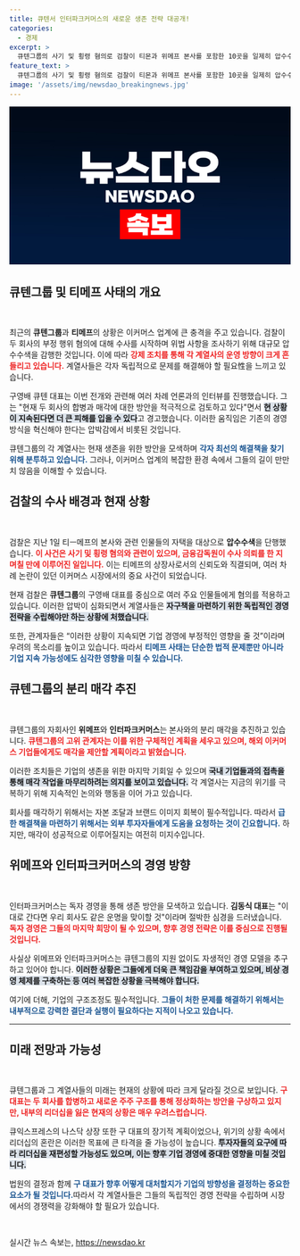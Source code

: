```yaml
---
title: 큐텐서 인터파크커머스의 새로운 생존 전략 대공개!
categories:
  - 경제
excerpt: >
  큐텐그룹의 사기 및 횡령 혐의로 검찰이 티몬과 위메프 본사를 포함한 10곳을 일제히 압수수색하며, 생존을 위한 분리 매각이 본격화됐다. 위메프와 인터파크커머스가 각자도생에 나서며 구영배 대표의 리더십이 위협받고 있다.
feature_text: >
  큐텐그룹의 사기 및 횡령 혐의로 검찰이 티몬과 위메프 본사를 포함한 10곳을 일제히 압수수색하며, 생존을 위한 분리 매각이 본격화됐다. 위메프와 인터파크커머스가 각자도생에 나서며 구영배 대표의 리더십이 위협받고 있다.
image: '/assets/img/newsdao_breakingnews.jpg'
---
```


<p><img src="/assets/img/newsdao_breakingnews.jpg" alt="ontimetimes 속보" /></p>

<h2 data-ke-size="size26">큐텐그룹 및 티메프 사태의 개요</h2>

<p data-ke-size="size16">&nbsp;</p>

<p data-ke-size="size16">최근의 <b>큐텐그룹</b>과 <b>티메프</b>의 상황은 이커머스 업계에 큰 충격을 주고 있습니다. 검찰이 두 회사의 부정 행위 혐의에 대해 수사를 시작하며 위법 사항을 조사하기 위해 대규모 압수수색을 감행한 것입니다. 이에 따라 <b><span style="color: #ee2323;">강제 조치를 통해 각 계열사의 운영 방향이 크게 흔들리고 있습니다.</span></b> 계열사들은 각자 독립적으로 문제를 해결해야 할 필요性을 느끼고 있습니다.</p>

<p data-ke-size="size16">구영배 큐텐 대표는 이번 전개와 관련해 여러 차례 언론과의 인터뷰를 진행했습니다. 그는 "현재 두 회사의 합병과 매각에 대한 방안을 적극적으로 검토하고 있다"면서 <b><span style="background-color: #21538527;">현 상황이 지속된다면 더 큰 피해를 입을 수 있다</span></b>고 경고했습니다. 이러한 움직임은 기존의 경영 방식을 혁신해야 한다는 압박감에서 비롯된 것입니다.</p>

<p data-ke-size="size16">큐텐그룹의 각 계열사는 현재 생존을 위한 방안을 모색하며 <b><span style="color: #1a5490;">각자 최선의 해결책을 찾기 위해 분투하고 있습니다.</span></b> 그러나, 이커머스 업계의 복잡한 환경 속에서 그들의 길이 만만치 않음을 이해할 수 있습니다.</p>

<h2 data-ke-size="size26">검찰의 수사 배경과 현재 상황</h2>

<p data-ke-size="size16">&nbsp;</p>

<p data-ke-size="size16">검찰은 지난 1일 티ㅡ메프의 본사와 관련 인물들의 자택을 대상으로 <b>압수수색</b>을 단행했습니다. <b><span style="color: #ee2323;">이 사건은 사기 및 횡령 혐의와 관련이 있으며, 금융감독원이 수사 의뢰를 한 지 며칠 만에 이루어진 일입니다.</span></b> 이는 티메프의 상장사로서의 신뢰도와 직결되며, 여러 차례 논란이 있던 이커머스 시장에서의 중요 사건이 되었습니다.</p>

<p data-ke-size="size16">현재 검찰은 <b>큐텐그룹</b>의 구영배 대표를 중심으로 여러 주요 인물들에게 혐의를 적용하고 있습니다. 이러한 압박이 심화되면서 계열사들은 <b><span style="background-color: #21538527;">자구책을 마련하기 위한 독립적인 경영 전략을 수립해야만 하는 상황에 처했습니다.</span></b></p>

<p data-ke-size="size16">또한, 관계자들은 “이러한 상황이 지속되면 기업 경영에 부정적인 영향을 줄 것”이라며 우려의 목소리를 높이고 있습니다. 따라서 <b><span style="color: #1a5490;">티메프 사태는 단순한 법적 문제뿐만 아니라 기업 지속 가능성에도 심각한 영향을 미칠 수 있습니다.</span></b></p>

<h2 data-ke-size="size26">큐텐그룹의 분리 매각 추진</h2>

<p data-ke-size="size16">&nbsp;</p>

<p data-ke-size="size16">큐텐그룹의 자회사인 <b>위메프</b>와 <b>인터파크커머스</b>는 본사와의 분리 매각을 추진하고 있습니다. <b><span style="color: #ee2323;">큐텐그룹의 고위 관계자는 이를 위한 구체적인 계획을 세우고 있으며, 해외 이커머스 기업들에게도 매각을 제안할 계획이라고 밝혔습니다.</span></b></p>

<p data-ke-size="size16">이러한 조치들은 기업의 생존을 위한 마지막 기회일 수 있으며 <b><span style="background-color: #21538527;">국내 기업들과의 접촉을 통해 매각 작업을 마무리하려는 의지를 보이고 있습니다.</span></b> 각 계열사는 지금의 위기를 극복하기 위해 지속적인 논의와 행동을 이어 가고 있습니다.</p>

<p data-ke-size="size16">회사를 매각하기 위해서는 자본 조달과 브랜드 이미지 회복이 필수적입니다. 따라서 <b><span style="color: #1a5490;">급한 해결책을 마련하기 위해서는 외부 투자자들에게 도움을 요청하는 것이 긴요합니다.</span></b> 하지만, 매각이 성공적으로 이루어질지는 여전히 미지수입니다.</p>

<h2 data-ke-size="size26">위메프와 인터파크커머스의 경영 방향</h2>

<p data-ke-size="size16">&nbsp;</p>

<p data-ke-size="size16">인터파크커머스는 독자 경영을 통해 생존 방안을 모색하고 있습니다. <b>김동식 대표</b>는 "이대로 간다면 우리 회사도 같은 운명을 맞이할 것"이라며 절박한 심경을 드러냈습니다. <b><span style="color: #ee2323;">독자 경영은 그들의 마지막 희망이 될 수 있으며, 향후 경영 전략은 이를 중심으로 진행될 것입니다.</span></b></p>

<p data-ke-size="size16">사실상 위메프와 인터파크커머스는 큐텐그룹의 지원 없이도 자생적인 경영 모델을 추구하고 있어야 합니다. <b><span style="background-color: #21538527;">이러한 상황은 그들에게 더욱 큰 책임감을 부여하고 있으며, 비상 경영 체제를 구축하는 등 여러 복잡한 상황을 극복해야 합니다.</span></b></p>

<p data-ke-size="size16">여기에 더해, 기업의 구조조정도 필수적입니다. <b><span style="color: #1a5490;">그들이 처한 문제를 해결하기 위해서는 내부적으로 강력한 결단과 실행이 필요하다는 지적이 나오고 있습니다.</span></b></p>

<hr />

<h2 data-ke-size="size26">미래 전망과 가능성</h2>

<p data-ke-size="size16">&nbsp;</p>

<p data-ke-size="size16">큐텐그룹과 그 계열사들의 미래는 현재의 상황에 따라 크게 달라질 것으로 보입니다. <b><span style="color: #ee2323;">구 대표는 두 회사를 합병하고 새로운 주주 구조를 통해 정상화하는 방안을 구상하고 있지만, 내부의 리더십을 잃은 현재의 상황은 매우 우려스럽습니다.</span></b></p>

<p data-ke-size="size16">큐익스프레스의 나스닥 상장 또한 구 대표의 장기적 계획이었으나, 위기의 상황 속에서 리더십의 혼란은 이러한 목표에 큰 타격을 줄 가능성이 높습니다. <b><span style="background-color: #21538527;">투자자들의 요구에 따라 리더십을 재편성할 가능성도 있으며, 이는 향후 기업 경영에 중대한 영향을 미칠 것입니다.</span></b></p>

<p data-ke-size="size16">법원의 결정과 함께 <b><span style="color: #1a5490;">구 대표가 향후 어떻게 대처할지가 기업의 방향성을 결정하는 중요한 요소가 될 것입니다.</span></b>따라서 각 계열사들은 그들의 독립적인 경영 전략을 수립하며 시장에서의 경쟁력을 강화해야 할 필요가 있습니다.</p>

<p data-ke-size="size16">&nbsp;</p>
실시간 뉴스 속보는, <a href="https://newsdao.kr" rel="dofollow">https://newsdao.kr</a>


